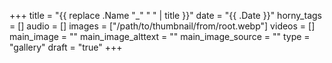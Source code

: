 +++
title = "{{ replace .Name "_" " " | title }}"
date = "{{ .Date }}"
horny_tags = []
audio = []
images = ["/path/to/thumbnail/from/root.webp"]
videos = []
main_image = ""
main_image_alttext = ""
main_image_source = ""
type = "gallery"
draft = "true"
+++
